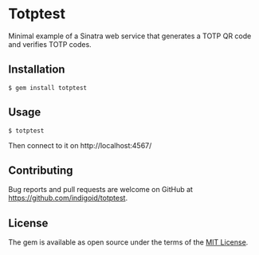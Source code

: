 # Totptest

Minimal example of a Sinatra web service that generates a TOTP QR code and verifies TOTP codes.

## Installation

    $ gem install totptest

## Usage

    $ totptest

Then connect to it on http://localhost:4567/

## Contributing

Bug reports and pull requests are welcome on GitHub at https://github.com/indigoid/totptest.

## License

The gem is available as open source under the terms of the [MIT License](http://opensource.org/licenses/MIT).

